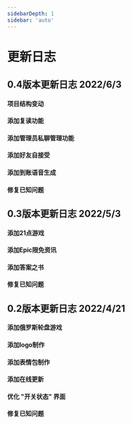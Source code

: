 ```yaml
---
sidebarDepth: 1
sidebar: 'auto'
---
```

# 更新日志

## 0.4版本更新日志 2022/6/3
#### 项目结构变动
#### 添加复读功能
#### 添加管理员私聊管理功能
#### 添加好友自接受
#### 添加到账语音生成
#### 修复已知问题

## 0.3版本更新日志 2022/5/3
#### 添加21点游戏
#### 添加Epic限免资讯
#### 添加答案之书
#### 修复已知问题

## 0.2版本更新日志 2022/4/21
#### 添加俄罗斯轮盘游戏
#### 添加logo制作
#### 添加表情包制作
#### 添加在线更新
#### 优化 "开关状态" 界面
#### 修复已知问题